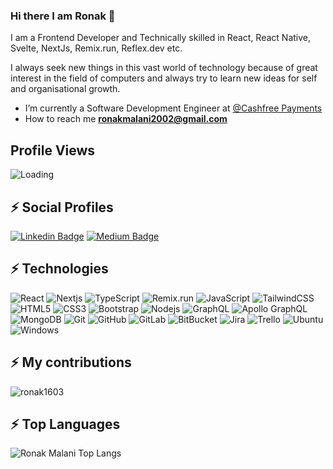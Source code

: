 ### Hi there I am Ronak 👋

I am a Frontend Developer and Technically skilled in React, React Native, Svelte, NextJs, Remix.run, Reflex.dev etc.

I always seek new things in this vast world of technology because of great interest in the field of computers and always try to learn new ideas for self and organisational growth.


- I’m currently a Software Development Engineer at [@Cashfree Payments](https://www.cashfree.com/?utm_campaign=cf_brandsearch_core&utm_source=googleads&utm_medium=cpc&utm_content=641758241226&utm_term=cashfree&utm_adgroup=cf_brandsearch_core_exact&device=c&utm_matchtype=e&gad_source=1&gclid=CjwKCAiAgoq7BhBxEiwAVcW0LO90SPzYop9C8Wp4djatzsgyJA-TR1AV8ehWmdI_ZPvNnd1O71Y-0hoCKacQAvD_BwE)
- How to reach me **ronakmalani2002@gmail.com**

## Profile Views
<img align="left" src = "https://profile-counter.glitch.me/ronak1603/count.svg" alt ="Loading"> <br>

## ⚡ Social Profiles

[![Linkedin Badge](https://img.shields.io/badge/-ronak1603-blue?style=flat-square&logo=Linkedin&logoColor=white&link=https://www.linkedin.com/in/ronak1603/)](https://www.linkedin.com/in/ronak1603/)
[![Medium Badge](https://img.shields.io/badge/-@ronakmalani2002-03a57a?style=flat-square&labelColor=000000&logo=Medium&link=https://medium.com/@ronakmalani2002/)](https://medium.com/@ronakmalani2002)

## ⚡ Technologies

![React](https://img.shields.io/badge/-React-black?style=flat-square&logo=react)
![Nextjs](https://img.shields.io/badge/-Next.js-black?style=flat-square&logo=Next.js)
![TypeScript](https://img.shields.io/badge/-TypeScript-007ACC?style=flat-square&logo=typescript)
![Remix.run](https://img.shields.io/badge/-Remix.run-007ACC?style=flat-square&logo=Remix.run)
![JavaScript](https://img.shields.io/badge/-JavaScript-black?style=flat-square&logo=javascript)
![TailwindCSS](https://img.shields.io/badge/-TailwindCSS-007ACC?style=flat-square&logo=TailwindCSS)
![HTML5](https://img.shields.io/badge/-HTML5-E34F26?style=flat-square&logo=html5&logoColor=white)
![CSS3](https://img.shields.io/badge/-CSS3-1572B6?style=flat-square&logo=css3)
![Bootstrap](https://img.shields.io/badge/-Bootstrap-563D7C?style=flat-square&logo=bootstrap)
![Nodejs](https://img.shields.io/badge/-Nodejs-black?style=flat-square&logo=Node.js)
![GraphQL](https://img.shields.io/badge/-GraphQL-E10098?style=flat-square&logo=graphql)
![Apollo GraphQL](https://img.shields.io/badge/-Apollo%20GraphQL-311C87?style=flat-square&logo=apollo-graphql)
![MongoDB](https://img.shields.io/badge/-MongoDB-black?style=flat-square&logo=mongodb)
![Git](https://img.shields.io/badge/-Git-black?style=flat-square&logo=git)
![GitHub](https://img.shields.io/badge/-GitHub-181717?style=flat-square&logo=github)
![GitLab](https://img.shields.io/badge/-GitLab-FCA121?style=flat-square&logo=gitlab)
![BitBucket](https://img.shields.io/badge/-BitBucket-darkblue?style=flat-square&logo=bitbucket)
![Jira](https://img.shields.io/badge/-jira-black?style=flat-square&logo=jira)
![Trello](https://img.shields.io/badge/-Trello-black?style=flat-square&logo=trello)
![Ubuntu](https://img.shields.io/badge/-Ubuntu-black?style=flat-square&logo=ubuntu)
![Windows](https://img.shields.io/badge/-Windows-black?style=flat-square&logo=windows)

<!-- ## ⚡ My Stats

<p align="left"> <a href="https://github.com/ryo-ma/github-profile-trophy"><img src="https://github-profile-trophy.vercel.app/?username=aryankush25" alt="aryankush25" /></a> </p> -->

## ⚡ My contributions

<p><img align="center" src="https://github-readme-streak-stats.herokuapp.com/?user=ronak1603&" alt="ronak1603" /></p>

<!-- ## ⚡ My contributions graph

[![my github activity graph](https://activity-graph.herokuapp.com/graph?username=aryankush25&theme=redical)](https://github.com/aryankush25/github-readme-activity-graph) -->


## ⚡ Top Languages

<p><img align="left" src="https://github-readme-stats.vercel.app/api/top-langs/?username=ronak1603&layout=compact&hide=html" alt="Ronak Malani Top Langs" /></p>
